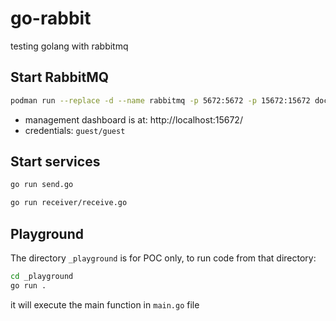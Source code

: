 # go-rabbit
testing golang with rabbitmq

## Start RabbitMQ
```bash
podman run --replace -d --name rabbitmq -p 5672:5672 -p 15672:15672 docker.io/rabbitmq:4.0-management-alpine
```

- management dashboard is at: http://localhost:15672/
- credentials: `guest/guest`

## Start services
```bash
go run send.go
```


```bash
go run receiver/receive.go
```

## Playground
The directory `_playground` is for POC only, to run code from that directory:
```bash
cd _playground
go run .
```

it will execute the main function in `main.go` file
